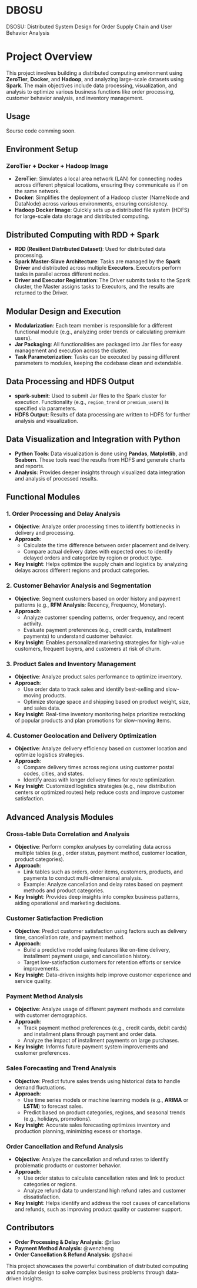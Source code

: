 # DBOSU
DSOSU: Distributed System Design for Order Supply Chain and User Behavior Analysis
# Project Overview

This project involves building a distributed computing environment using **ZeroTier**, **Docker**, and **Hadoop**, and analyzing large-scale datasets using **Spark**. The main objectives include data processing, visualization, and analysis to optimize various business functions like order processing, customer behavior analysis, and inventory management.

## Usage
Sourse code comming soon.  

## Environment Setup

### ZeroTier + Docker + Hadoop Image

- **ZeroTier**: Simulates a local area network (LAN) for connecting nodes across different physical locations, ensuring they communicate as if on the same network.
- **Docker**: Simplifies the deployment of a Hadoop cluster (NameNode and DataNode) across various environments, ensuring consistency.
- **Hadoop Docker Image**: Quickly sets up a distributed file system (HDFS) for large-scale data storage and distributed computing.

## Distributed Computing with RDD + Spark

- **RDD (Resilient Distributed Dataset)**: Used for distributed data processing.
- **Spark Master-Slave Architecture**: Tasks are managed by the **Spark Driver** and distributed across multiple **Executors**. Executors perform tasks in parallel across different nodes.
- **Driver and Executor Registration**: The Driver submits tasks to the Spark cluster, the Master assigns tasks to Executors, and the results are returned to the Driver.

## Modular Design and Execution

- **Modularization**: Each team member is responsible for a different functional module (e.g., analyzing order trends or calculating premium users).
- **Jar Packaging**: All functionalities are packaged into Jar files for easy management and execution across the cluster.
- **Task Parameterization**: Tasks can be executed by passing different parameters to modules, keeping the codebase clean and extendable.

## Data Processing and HDFS Output

- **spark-submit**: Used to submit Jar files to the Spark cluster for execution. Functionality (e.g., `region_trend` or `premium_users`) is specified via parameters.
- **HDFS Output**: Results of data processing are written to HDFS for further analysis and visualization.

## Data Visualization and Integration with Python

- **Python Tools**: Data visualization is done using **Pandas**, **Matplotlib**, and **Seaborn**. These tools read the results from HDFS and generate charts and reports.
- **Analysis**: Provides deeper insights through visualized data integration and analysis of processed results.

## Functional Modules

### 1. Order Processing and Delay Analysis

- **Objective**: Analyze order processing times to identify bottlenecks in delivery and processing.
- **Approach**:
  - Calculate the time difference between order placement and delivery.
  - Compare actual delivery dates with expected ones to identify delayed orders and categorize by region or product type.
- **Key Insight**: Helps optimize the supply chain and logistics by analyzing delays across different regions and product categories.

### 2. Customer Behavior Analysis and Segmentation

- **Objective**: Segment customers based on order history and payment patterns (e.g., **RFM Analysis**: Recency, Frequency, Monetary).
- **Approach**:
  - Analyze customer spending patterns, order frequency, and recent activity.
  - Evaluate payment preferences (e.g., credit cards, installment payments) to understand customer behavior.
- **Key Insight**: Enables personalized marketing strategies for high-value customers, frequent buyers, and customers at risk of churn.

### 3. Product Sales and Inventory Management

- **Objective**: Analyze product sales performance to optimize inventory.
- **Approach**:
  - Use order data to track sales and identify best-selling and slow-moving products.
  - Optimize storage space and shipping based on product weight, size, and sales data.
- **Key Insight**: Real-time inventory monitoring helps prioritize restocking of popular products and plan promotions for slow-moving items.

### 4. Customer Geolocation and Delivery Optimization

- **Objective**: Analyze delivery efficiency based on customer location and optimize logistics strategies.
- **Approach**:
  - Compare delivery times across regions using customer postal codes, cities, and states.
  - Identify areas with longer delivery times for route optimization.
- **Key Insight**: Customized logistics strategies (e.g., new distribution centers or optimized routes) help reduce costs and improve customer satisfaction.

## Advanced Analysis Modules

### Cross-table Data Correlation and Analysis

- **Objective**: Perform complex analyses by correlating data across multiple tables (e.g., order status, payment method, customer location, product categories).
- **Approach**:
  - Link tables such as orders, order items, customers, products, and payments to conduct multi-dimensional analysis.
  - Example: Analyze cancellation and delay rates based on payment methods and product categories.
- **Key Insight**: Provides deep insights into complex business patterns, aiding operational and marketing decisions.

### Customer Satisfaction Prediction

- **Objective**: Predict customer satisfaction using factors such as delivery time, cancellation rate, and payment method.
- **Approach**:
  - Build a predictive model using features like on-time delivery, installment payment usage, and cancellation history.
  - Target low-satisfaction customers for retention efforts or service improvements.
- **Key Insight**: Data-driven insights help improve customer experience and service quality.

### Payment Method Analysis

- **Objective**: Analyze usage of different payment methods and correlate with customer demographics.
- **Approach**:
  - Track payment method preferences (e.g., credit cards, debit cards) and installment plans through payment and order data.
  - Analyze the impact of installment payments on large purchases.
- **Key Insight**: Informs future payment system improvements and customer preferences.

### Sales Forecasting and Trend Analysis

- **Objective**: Predict future sales trends using historical data to handle demand fluctuations.
- **Approach**:
  - Use time series models or machine learning models (e.g., **ARIMA** or **LSTM**) to forecast sales.
  - Predict based on product categories, regions, and seasonal trends (e.g., holidays, promotions).
- **Key Insight**: Accurate sales forecasting optimizes inventory and production planning, minimizing excess or shortage.

### Order Cancellation and Refund Analysis

- **Objective**: Analyze the cancellation and refund rates to identify problematic products or customer behavior.
- **Approach**:
  - Use order status to calculate cancellation rates and link to product categories or regions.
  - Analyze refund data to understand high refund rates and customer dissatisfaction.
- **Key Insight**: Helps identify and address the root causes of cancellations and refunds, such as improving product quality or customer support.

## Contributors

- **Order Processing & Delay Analysis**: @rliao
- **Payment Method Analysis**: @wenzheng
- **Order Cancellation & Refund Analysis**: @shaoxi

This project showcases the powerful combination of distributed computing and modular design to solve complex business problems through data-driven insights.
